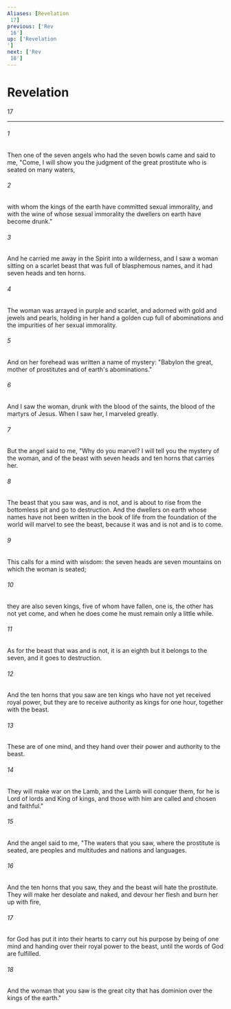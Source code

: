```yaml
---
Aliases: [Revelation 17]
previous: ['Rev 16']
up: ['Revelation']
next: ['Rev 18']
---
```

# Revelation 17

***
 

###### 1 
Then one of the seven angels who had the seven bowls came and said to me, "Come, I will show you the judgment of the great prostitute who is seated on many waters,  

###### 2 
with whom the kings of the earth have committed sexual immorality, and with the wine of whose sexual immorality the dwellers on earth have become drunk."  

###### 3 
And he carried me away in the Spirit into a wilderness, and I saw a woman sitting on a scarlet beast that was full of blasphemous names, and it had seven heads and ten horns.  

###### 4 
The woman was arrayed in purple and scarlet, and adorned with gold and jewels and pearls, holding in her hand a golden cup full of abominations and the impurities of her sexual immorality.  

###### 5 
And on her forehead was written a name of mystery: "Babylon the great, mother of prostitutes and of earth's abominations."  

###### 6 
And I saw the woman, drunk with the blood of the saints, the blood of the martyrs of Jesus. When I saw her, I marveled greatly.  

###### 7 
But the angel said to me, "Why do you marvel? I will tell you the mystery of the woman, and of the beast with seven heads and ten horns that carries her.  

###### 8 
The beast that you saw was, and is not, and is about to rise from the bottomless pit and go to destruction. And the dwellers on earth whose names have not been written in the book of life from the foundation of the world will marvel to see the beast, because it was and is not and is to come.  

###### 9 
This calls for a mind with wisdom: the seven heads are seven mountains on which the woman is seated;  

###### 10 
they are also seven kings, five of whom have fallen, one is, the other has not yet come, and when he does come he must remain only a little while.  

###### 11 
As for the beast that was and is not, it is an eighth but it belongs to the seven, and it goes to destruction.  

###### 12 
And the ten horns that you saw are ten kings who have not yet received royal power, but they are to receive authority as kings for one hour, together with the beast.  

###### 13 
These are of one mind, and they hand over their power and authority to the beast.  

###### 14 
They will make war on the Lamb, and the Lamb will conquer them, for he is Lord of lords and King of kings, and those with him are called and chosen and faithful."  

###### 15 
And the angel said to me, "The waters that you saw, where the prostitute is seated, are peoples and multitudes and nations and languages.  

###### 16 
And the ten horns that you saw, they and the beast will hate the prostitute. They will make her desolate and naked, and devour her flesh and burn her up with fire,  

###### 17 
for God has put it into their hearts to carry out his purpose by being of one mind and handing over their royal power to the beast, until the words of God are fulfilled.  

###### 18 
And the woman that you saw is the great city that has dominion over the kings of the earth."
